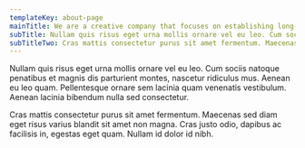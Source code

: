 ```yaml
---
templateKey: about-page
mainTitle: We are a creative company that focuses on establishing long-term relationships with customers.
subTitle: Nullam quis risus eget urna mollis ornare vel eu leo. Cum sociis natoque penatibus et magnis dis parturient montes, nascetur ridiculus mus. Aenean eu leo quam. Pellentesque ornare sem lacinia quam venenatis vestibulum. Aenean lacinia bibendum nulla sed consectetur.
subTitleTwo: Cras mattis consectetur purus sit amet fermentum. Maecenas sed diam eget risus varius blandit sit amet non magna. Cras justo odio, dapibus ac facilisis in, egestas eget quam. Nullam id dolor id nibh.
---
```


Nullam quis risus eget urna mollis ornare vel eu leo. Cum sociis natoque penatibus et magnis dis parturient montes, nascetur ridiculus mus. Aenean eu leo quam. Pellentesque ornare sem lacinia quam venenatis vestibulum. Aenean lacinia bibendum nulla sed consectetur.

Cras mattis consectetur purus sit amet fermentum. Maecenas sed diam eget risus varius blandit sit amet non magna. Cras justo odio, dapibus ac facilisis in, egestas eget quam. Nullam id dolor id nibh.

